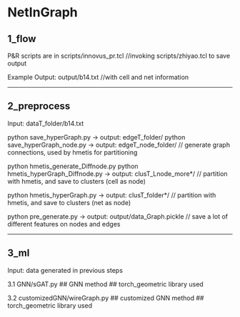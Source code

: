 # NetInGraph

## 1\_flow

P&R scripts are in scripts/innovus\_pr.tcl
//invoking scripts/zhiyao.tcl to save output

Example Output: output/b14.txt
//with cell and net information

----------------------------------------------------------------

## 2_preprocess

Input: dataT_folder/b14.txt

python save_hyperGraph.py -> output: edgeT_folder/
python save_hyperGraph_node.py -> output: edgeT_node_folder/
// generate graph connections, used by hmetis for partitioning 

python hmetis_generate_Diffnode.py 
python hmetis_hyperGraph_Diffnode.py -> output: clusT_Lnode_more\*/
// partition with hmetis, and save to clusters (cell as node)

python hmetis_hyperGraph.py -> output: clusT_folder\*/
// partition with hmetis, and save to clusters (net as node)

python pre_generate.py -> output: output/data_Graph.pickle
// save a lot of different features on nodes and edges

----------------------------------------------------------------
## 3_ml

Input: data generated in previous steps

3.1 GNN/sGAT.py
    ## GNN method
    ## torch_geometric library used

3.2 customizedGNN/wireGraph.py
    ## customized GNN method
    ## torch_geometric library used



